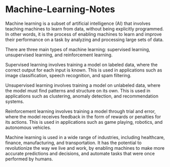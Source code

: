 # Machine-Learning-Notes

Machine learning is a subset of artificial intelligence (AI) that involves teaching machines to learn from data, without being explicitly programmed. In other words, it is the process of enabling machines to learn and improve their performance on a task by analyzing and processing large sets of data.

There are three main types of machine learning: supervised learning, unsupervised learning, and reinforcement learning.

Supervised learning involves training a model on labeled data, where the correct output for each input is known. This is used in applications such as image classification, speech recognition, and spam filtering.

Unsupervised learning involves training a model on unlabeled data, where the model must find patterns and structure on its own. This is used in applications such as clustering, anomaly detection, and recommendation systems.

Reinforcement learning involves training a model through trial and error, where the model receives feedback in the form of rewards or penalties for its actions. This is used in applications such as game playing, robotics, and autonomous vehicles.

Machine learning is used in a wide range of industries, including healthcare, finance, manufacturing, and transportation. It has the potential to revolutionize the way we live and work, by enabling machines to make more accurate predictions and decisions, and automate tasks that were once performed by humans.
